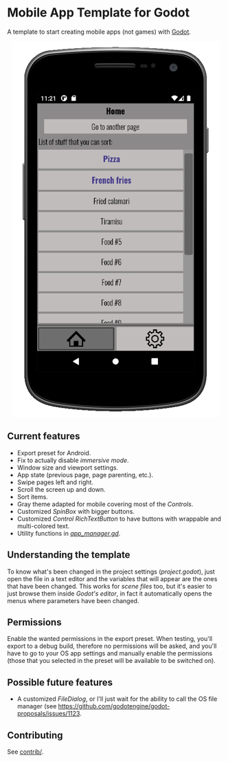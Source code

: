 # Mobile App Template for Godot

A template to start creating mobile apps (not games) with [Godot](https://godotengine.org).

<p align="center">
  <img src="preview.png" />
</p>

## Current features

* Export preset for Android.
* Fix to actually disable _immersive mode_.
* Window size and viewport settings.
* App state (previous page, page parenting, etc.).
* Swipe pages left and right.
* Scroll the screen up and down.
* Sort items.
* Gray theme adapted for mobile covering most of the _Controls_.
* Customized _SpinBox_ with bigger buttons.
* Customized _Control_ _RichTextButton_ to have buttons with wrappable and multi-colored text.
* Utility functions in [_app_manager.gd_](src/scripts/app_manager.gd).

## Understanding the template

To know what's been changed in the project settings (_project.godot_), just open the file in a text editor and the variables that will appear are the ones that have been changed.
This works for _scene files_ too, but it's easier to just browse them inside _Godot's editor_, in fact it automatically opens the menus where parameters have been changed.

## Permissions

Enable the wanted permissions in the export preset. When testing, you'll export to a debug build, therefore no permissions will be asked, and you'll have to go to your OS app settings and manually enable the permissions (those that you selected in the preset will be available to be switched on).

## Possible future features

* A customized _FileDialog_, or I'll just wait for the ability to call the OS file manager (see https://github.com/godotengine/godot-proposals/issues/1123.

## Contributing

See [contrib/](contrib/).

